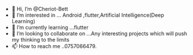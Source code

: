 - 👋 Hi, I’m @Cheriot-Bett
- 👀 I’m interested in ... Android ,flutter,Artificial Intelligence(Deep Learning)
- 🌱 I’m currently learning ...flutter
- 💞️ I’m looking to collaborate on ...Any interesting projects which will push my thinking to the limits
- 📫 How to reach me ..0757066479.

<!---
Cheriot-Bett/Cheriot-Bett is a ✨ special ✨ repository because its `README.md` (this file) appears on your GitHub profile.
You can click the Preview link to take a look at your changes.
--->



